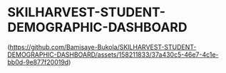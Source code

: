 # SKILHARVEST-STUDENT-DEMOGRAPHIC-DASHBOARD

(https://github.com/Bamisaye-Bukola/SKILHARVEST-STUDENT-DEMOGRAPHIC-DASHBOARD/assets/158211833/37a430c5-46e7-4c1e-bb0d-9e877f20019d)
